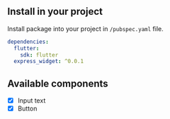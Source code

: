 ## Install in your project 

Install package into your project in `/pubspec.yaml` file.

```yaml
dependencies:
  flutter:
    sdk: flutter
  express_widget: ^0.0.1
```

## Available components
- [x] Input text
- [x] Button
